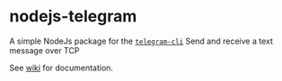 # nodejs-telegram
A simple NodeJs package for the [`telegram-cli`](https://valtman.name/telegram-cli)
Send and receive a text message over TCP

See [wiki](https://github.com/dilongfa/nodejs-telegram/wiki) for documentation.
